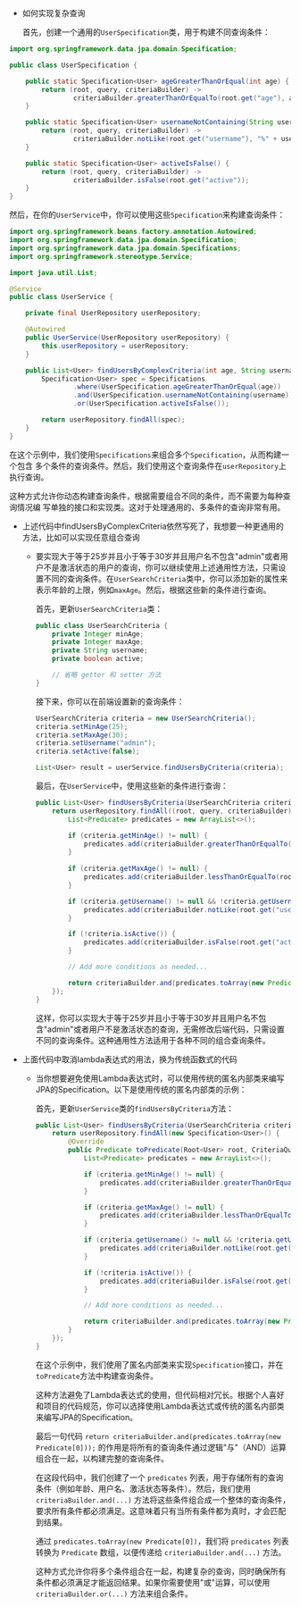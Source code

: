 - 如何实现复杂查询

  首先，创建一个通用的`UserSpecification`类，用于构建不同查询条件：

```java
import org.springframework.data.jpa.domain.Specification;

public class UserSpecification {

    public static Specification<User> ageGreaterThanOrEqual(int age) {
        return (root, query, criteriaBuilder) ->
                criteriaBuilder.greaterThanOrEqualTo(root.get("age"), age);
    }

    public static Specification<User> usernameNotContaining(String username) {
        return (root, query, criteriaBuilder) ->
                criteriaBuilder.notLike(root.get("username"), "%" + username + "%");
    }

    public static Specification<User> activeIsFalse() {
        return (root, query, criteriaBuilder) ->
                criteriaBuilder.isFalse(root.get("active"));
    }
}

```

​	然后，在你的`UserService`中，你可以使用这些`Specification`来构建查询条件：

```java
import org.springframework.beans.factory.annotation.Autowired;
import org.springframework.data.jpa.domain.Specification;
import org.springframework.data.jpa.domain.Specifications;
import org.springframework.stereotype.Service;

import java.util.List;

@Service
public class UserService {

    private final UserRepository userRepository;

    @Autowired
    public UserService(UserRepository userRepository) {
        this.userRepository = userRepository;
    }

    public List<User> findUsersByComplexCriteria(int age, String username) {
        Specification<User> spec = Specifications
                .where(UserSpecification.ageGreaterThanOrEqual(age))
                .and(UserSpecification.usernameNotContaining(username))
                .or(UserSpecification.activeIsFalse());

        return userRepository.findAll(spec);
    }
}

```

​		在这个示例中，我们使用`Specifications`来组合多个`Specification`，从而构建一个包含		多个条件的查询条件。然后，我们使用这个查询条件在`userRepository`上执行查询。

​		这种方式允许你动态构建查询条件，根据需要组合不同的条件，而不需要为每种查询情况编		写单独的接口和实现类。这对于处理通用的、多条件的查询非常有用。

- 上述代码中findUsersByComplexCriteria依然写死了，我想要一种更通用的方法，比如可以实现任意组合查询

  - 要实现大于等于25岁并且小于等于30岁并且用户名不包含"admin"或者用户不是激活状态的用户的查询，你可以继续使用上述通用性方法，只需设置不同的查询条件。在`UserSearchCriteria`类中，你可以添加新的属性来表示年龄的上限，例如`maxAge`。然后，根据这些新的条件进行查询。

    首先，更新`UserSearchCriteria`类：

    ```java
    public class UserSearchCriteria {
        private Integer minAge;
        private Integer maxAge;
        private String username;
        private boolean active;
    
        // 省略 getter 和 setter 方法
    }
    
    ```

    接下来，你可以在前端设置新的查询条件：

    ```java
    UserSearchCriteria criteria = new UserSearchCriteria();
    criteria.setMinAge(25);
    criteria.setMaxAge(30);
    criteria.setUsername("admin");
    criteria.setActive(false);
    
    List<User> result = userService.findUsersByCriteria(criteria);
    
    ```

    最后，在`UserService`中，使用这些新的条件进行查询：

    ```java
    public List<User> findUsersByCriteria(UserSearchCriteria criteria) {
        return userRepository.findAll((root, query, criteriaBuilder) -> {
            List<Predicate> predicates = new ArrayList<>();
    
            if (criteria.getMinAge() != null) {
                predicates.add(criteriaBuilder.greaterThanOrEqualTo(root.get("age"), criteria.getMinAge()));
            }
            
            if (criteria.getMaxAge() != null) {
                predicates.add(criteriaBuilder.lessThanOrEqualTo(root.get("age"), criteria.getMaxAge()));
            }
    
            if (criteria.getUsername() != null && !criteria.getUsername().isEmpty()) {
                predicates.add(criteriaBuilder.notLike(root.get("username"), "%" + criteria.getUsername() + "%"));
            }
    
            if (!criteria.isActive()) {
                predicates.add(criteriaBuilder.isFalse(root.get("active")));
            }
    
            // Add more conditions as needed...
    
            return criteriaBuilder.and(predicates.toArray(new Predicate[0]));
        });
    }
    
    ```

    这样，你可以实现大于等于25岁并且小于等于30岁并且用户名不包含"admin"或者用户不是激活状态的查询，无需修改后端代码，只需设置不同的查询条件。这种通用性方法适用于各种不同的组合查询条件。

- 上面代码中取消lambda表达式的用法，换为传统函数式的代码

  - 当你想要避免使用Lambda表达式时，可以使用传统的匿名内部类来编写JPA的Specification。以下是使用传统的匿名内部类的示例：

    首先，更新`UserService`类的`findUsersByCriteria`方法：

    ```java
    public List<User> findUsersByCriteria(UserSearchCriteria criteria) {
        return userRepository.findAll(new Specification<User>() {
            @Override
            public Predicate toPredicate(Root<User> root, CriteriaQuery<?> query, CriteriaBuilder criteriaBuilder) {
                List<Predicate> predicates = new ArrayList<>();
    
                if (criteria.getMinAge() != null) {
                    predicates.add(criteriaBuilder.greaterThanOrEqualTo(root.get("age"), criteria.getMinAge()));
                }
    
                if (criteria.getMaxAge() != null) {
                    predicates.add(criteriaBuilder.lessThanOrEqualTo(root.get("age"), criteria.getMaxAge()));
                }
    
                if (criteria.getUsername() != null && !criteria.getUsername().isEmpty()) {
                    predicates.add(criteriaBuilder.notLike(root.get("username"), "%" + criteria.getUsername() + "%"));
                }
    
                if (!criteria.isActive()) {
                    predicates.add(criteriaBuilder.isFalse(root.get("active")));
                }
    
                // Add more conditions as needed...
    
                return criteriaBuilder.and(predicates.toArray(new Predicate[0]));
            }
        });
    }
    
    ```

    在这个示例中，我们使用了匿名内部类来实现`Specification`接口，并在`toPredicate`方法中构建查询条件。

    这种方法避免了Lambda表达式的使用，但代码相对冗长。根据个人喜好和项目的代码规范，你可以选择使用Lambda表达式或传统的匿名内部类来编写JPA的Specification。

    最后一句代码 `return criteriaBuilder.and(predicates.toArray(new Predicate[0]));` 的作用是将所有的查询条件通过逻辑"与"（AND）运算组合在一起，以构建完整的查询条件。

    在这段代码中，我们创建了一个 `predicates` 列表，用于存储所有的查询条件（例如年龄、用户名、激活状态等条件）。然后，我们使用 `criteriaBuilder.and(...)` 方法将这些条件组合成一个整体的查询条件，要求所有条件都必须满足。这意味着只有当所有条件都为真时，才会匹配到结果。

    通过 `predicates.toArray(new Predicate[0])`，我们将 `predicates` 列表转换为 `Predicate` 数组，以便传递给 `criteriaBuilder.and(...)` 方法。

    这种方式允许你将多个条件组合在一起，构建复杂的查询，同时确保所有条件都必须满足才能返回结果。如果你需要使用"或"运算，可以使用 `criteriaBuilder.or(...)` 方法来组合条件。